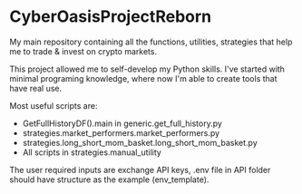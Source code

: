 # CyberOasisProjectReborn

My main repository containing all the functions, utilities, strategies that help me to trade & invest on crypto
markets.

This project allowed me to self-develop my Python skills. I've started with minimal programing knowledge, where now I'm
able to create tools that have real use.

Most useful scripts are:

- GetFullHistoryDF().main in generic.get_full_history.py
- strategies.market_performers.market_performers.py
- strategies.long_short_mom_basket.long_short_mom_basket.py
- All scripts in strategies.manual_utility

The user required inputs are exchange API keys, .env file in API folder should have structure as the example
(env_template).

